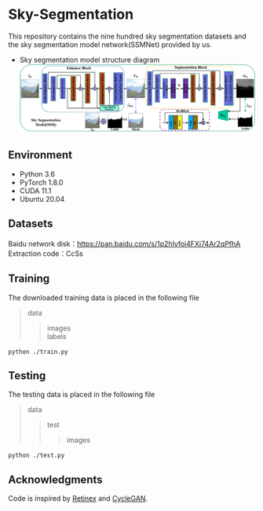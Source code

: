 # Sky-Segmentation
This repository  contains the nine hundred sky segmentation datasets and the sky segmentation model network(SSMNet) provided by us. <br>
* Sky segmentation model structure diagram<br>
![image](https://github.com/ChengChen-ai/Sky-Segmentation/blob/main/data/MAG/%E5%9B%BE%E7%89%871.png)  


## Environment
* Python 3.6 <br>
* PyTorch 1.8.0 <br>
* CUDA 11.1 <br>
* Ubuntu 20.04 <br>

## Datasets
Baidu network disk：https://pan.baidu.com/s/1p2hlvfoi4FXi74Ar2qPfhA 
Extraction code：CcSs

## Training
The downloaded training data is placed in the following file  
>data
>>images  
>>labels

    python ./train.py


## Testing
The testing data is placed in the following file  
>data
>>test
>>>images  

    python ./test.py

## Acknowledgments
Code is inspired by [Retinex](https://github.com/weichen582/RetinexNet) and [CycleGAN](https://github.com/junyanz/pytorch-CycleGAN-and-pix2pix).
